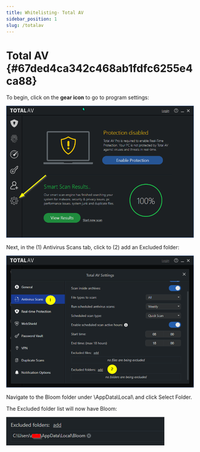 ```yaml
---
title: Whitelisting- Total AV
sidebar_position: 1
slug: /totalav
---
```




# Total AV {#67ded4ca342c468ab1fdfc6255e4ca88}


To begin, click on the **gear icon** to go to program settings:


![](./1700953677.png)


Next, in the (1) Antivirus Scans tab, click to (2) add an Excluded folder:


![](./232641723.png)


Navigate to the Bloom folder under \AppData\Local\ and click Select Folder.


The Excluded folder list will now have Bloom: 


![](./1189802773.png)

